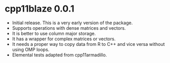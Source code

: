 # cpp11blaze 0.0.1

* Initial release. This is a very early version of the package.
* Supports operations with dense matrices and vectors.
* It is better to use column major storage.
* It has a wrapper for complex matrices or vectors.
* It needs a proper way to copy data from R to C++ and vice versa without using OMP loops.
* Elemental tests adapted from cpp11armadillo.
